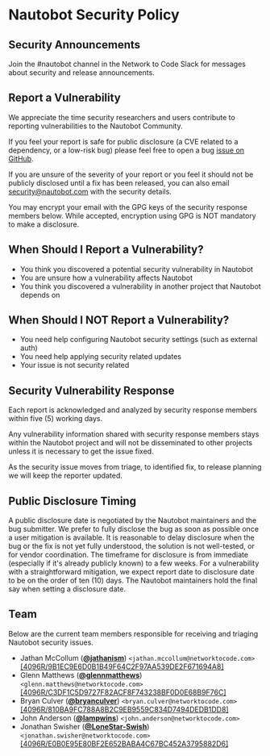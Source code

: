# Nautobot Security Policy

## Security Announcements

Join the #nautobot channel in the Network to Code Slack for messages about security and release announcements.

## Report a Vulnerability

We appreciate the time security researchers and users contribute to reporting vulnerabilities to the Nautobot Community.

If you feel your report is safe for public disclosure (a CVE related to a dependency, or a low-risk bug) please feel free to open a bug [issue on GitHub](https://github.com/nautobot/nautobot/issues/new/choose). 

If you are unsure of the severity of your report or you feel it should not be publicly disclosed until a fix has been released, you can also email [security@nautobot.com](mailto:security@nautobot.com) with the security details.

You may encrypt your email with the GPG keys of the security response members below. While accepted, encryption using GPG is NOT mandatory to make a disclosure.

## When Should I Report a Vulnerability?

- You think you discovered a potential security vulnerability in Nautobot   
- You are unsure how a vulnerability affects Nautobot   
- You think you discovered a vulnerability in another project that Nautobot depends on

## When Should I NOT Report a Vulnerability?

- You need help configuring Nautobot security settings (such as external auth)
- You need help applying security related updates
- Your issue is not security related

## Security Vulnerability Response

Each report is acknowledged and analyzed by security response members within five (5) working days.

Any vulnerability information shared with security response members stays within the Nautobot project and will not be disseminated to other projects unless it is necessary to get the issue fixed.

As the security issue moves from triage, to identified fix, to release planning we will keep the reporter updated.

## Public Disclosure Timing

A public disclosure date is negotiated by the Nautobot maintainers and the bug submitter. We prefer to fully disclose the bug as soon as possible once a user mitigation is available. It is reasonable to delay disclosure when the bug or the fix is not yet fully understood, the solution is not well-tested, or for vendor coordination. The timeframe for disclosure is from immediate (especially if it's already publicly known) to a few weeks. For a vulnerability with a straightforward mitigation, we expect report date to disclosure date to be on the order of ten (10) days. The Nautobot maintainers hold the final say when setting a disclosure date.

## Team 

Below are the current team members responsible for receiving and triaging Nautobot security issues.

- Jathan McCollum (**[@jathanism](https://github.com/jathanism)**) `<jathan.mccollum@networktocode.com>` [[4096R/9B1EC9E6D0B1B49F64C2F97AA539DE2F671694A8]](https://keybase.io/jathanism/pgp_keys.asc)
- Glenn Matthews (**[@glennmatthews](https://github.com/glennmatthews)**) `<glenn.matthews@networktocode.com>` [[4096R/C3DF1C5D9727F82ACF8F743238BF0D0E68B9F76C]](https://keybase.io/glennmatthews/pgp_keys.asc)
- Bryan Culver (**[@bryanculver](https://github.com/bryanculver)**) `<bryan.culver@networktocode.com>` [[4096R/810BA9FC788A8B2C9EB9559C834D7494DEDB1DD8]](https://keybase.io/bryanculver/pgp_keys.asc)
- John Anderson (**[@lampwins](https://github.com/lampwins)**) `<john.anderson@networktocode.com>`
- Jonathan Swisher (**[@LoneStar-Swish](https://github.com/LoneStar-Swish)**) `<jonathan.swisher@networktocode.com>` [[4096R/E0B0E95E80BF2E652BABA4C67BC452A3795882D6]](https://keybase.io/jswisher/pgp_keys.asc)
